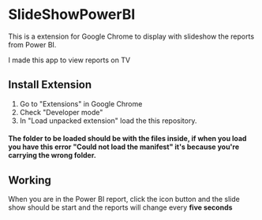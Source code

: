 # SlideShowPowerBI

This is a extension for Google Chrome to display with slideshow the reports from Power BI.
<p>I made this app to view reports on TV

## Install Extension
1. Go to "Extensions" in Google Chrome
2. Check "Developer mode"
3. In "Load unpacked extension" load the this repository. 
#### The folder to be loaded should be with the files inside, if when you load you have this error "Could not load the manifest" it's because you're carrying the wrong folder.

## Working

When you are in the Power BI report, click the icon button and the slide show should be start and the reports will change every <b>five seconds
